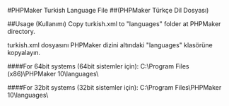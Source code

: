 #PHPMaker Turkish Language File
##(PHPMaker Türkçe Dil Dosyası)


##Usage (Kullanımı)
Copy turkish.xml to "languages" folder at PHPMaker directory.

turkish.xml dosyasını PHPMaker dizini altındaki "languages" klasörüne kopyalayın.

####For 64bit systems (64bit sistemler için):
C:\Program Files (x86)\PHPMaker 10\languages\

####For 32bit systems (32bit sistemler için):
C:\Program Files\PHPMaker 10\languages\
